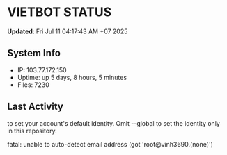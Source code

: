 # VIETBOT STATUS
**Updated**: Fri Jul 11 04:17:43 AM +07 2025

## System Info
- IP: 103.77.172.150
- Uptime: up 5 days, 8 hours, 5 minutes
- Files: 7230

## Last Activity

to set your account's default identity.
Omit --global to set the identity only in this repository.

fatal: unable to auto-detect email address (got 'root@vinh3690.(none)')
